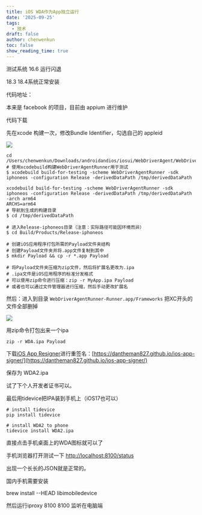 ```yaml
---
title: iOS WDA作为App独立运行
date: '2025-09-25'
tags:
  - 技术
draft: false
author: chenwenkun
toc: false
show_reading_time: true
---
```

测试系统 16.6 运行闪退

18.3 18.4系统正常安装

代码地址：

本来是 facebook 的项目，目前由 appium 进行维护

代码下载

先在xcode 构建一次，修改Bundle Identifier，勾选自己的 appleid

![](https://prod-files-secure.s3.us-west-2.amazonaws.com/c205fb54-92b2-4987-8be3-972b67d27acc/cb756a73-27bc-4b0d-951a-858df3344b59/image.png?X-Amz-Algorithm=AWS4-HMAC-SHA256&X-Amz-Content-Sha256=UNSIGNED-PAYLOAD&X-Amz-Credential=ASIAZI2LB4663KSKVFFB%2F20251025%2Fus-west-2%2Fs3%2Faws4_request&X-Amz-Date=20251025T004942Z&X-Amz-Expires=3600&X-Amz-Security-Token=IQoJb3JpZ2luX2VjELD%2F%2F%2F%2F%2F%2F%2F%2F%2F%2FwEaCXVzLXdlc3QtMiJHMEUCIBT1wv9qlQVvdo4dWgA68R8TodJJgSkydFPbrzXxKVhCAiEAhhtQ69GBbWZvpBz0hHlA0%2F5BOgxhkqnrV9Y2y1bVGCUq%2FwMIaRAAGgw2Mzc0MjMxODM4MDUiDBDD4kGUiuNe75n3cSrcAx45egKHDOXVAfAI5QqlhuvVgfYRhLN620T8C5BEPEG712Wu62ORM%2BrXIyc0IqfjCWSLr%2BWBKOhtISkc7zjhujJrTXQGJqmg6ISNI0NLfL1nkLHkijpcuXtad6tqbMKurUxSLn8X5ZrqAUMp9iCOvSTH9ugwX4Irl7pXzMvUl2XTE%2BqLc3H3qvEIQ1UkjfPLuygj45EAuD0EauhS2r3XjIV5roIyqUHIjTRGo26vI8%2F7ZofjoLdm2JBCFv%2BX2MhyCHFpg%2F6E3M8FbwiOiYLeHNi3dZRQLtn3vVR4EFeJRQKDLlSnj2m48eF%2Bj1P8uFbehNH6Y%2BaZFZ2Y7GZnGO2QvSv6b7868ZX0JPTa399n%2BK4knXoMTMpnd1%2BXBe0vXZhXtHC0jMYw5EbmMhV0vOXxVUIAuOzvLkjIFMxDA9CKmId0nnn%2Bt5IPdvftiCjvKDT29yIulC6hXWD5vJpg4KtCp6kz8yGlViMMLNlrILNoEDRfm8jWB92QZhmKr4l5sK7AfB%2FTakVblY6sGhIKLCLO%2BQq1IZ0eMt%2BERHbU9xIHCQNrxhNQNz3fd9053NQjKGXAD4YMSaPbY7tgQkoIiGVjzrPTz0dD36a%2BpBUMu9nHlxRyBo8W2ExbUtR5QcQqMNGp8McGOqUBGEwL0AkwdMJB64dRilqE6zcAuTsHHg6xfh4MhAARw6OdZwV14FMyb95m2i0Kg4TxCch2kyS6M6AOHLO%2BRGrdwwaYPBbCwoE6EdPWzC8auwtf9pERgcIIy%2FutmzAXF0ttoh7kPAfj2N4RvN%2FJz3iWrajLVLJSdvgNzph2hzstUoCKSqqTMmb2Uf1pas70iI5EDONKZn0dmipM9udt7REx%2FaL4wU%2Fz&X-Amz-Signature=45022a33fe24fc86e0a9d390ac101a2744121cfbfc2015f17f8c53a091e611a9&X-Amz-SignedHeaders=host&x-amz-checksum-mode=ENABLED&x-id=GetObject)

```shell
cd /Users/chenwenkun/Downloads/androidandios/iosui/WebDriverAgent/WebDriverAgent
# 使用xcodebuild构建WebDriverAgentRunner用于测试
$ xcodebuild build-for-testing -scheme WebDriverAgentRunner -sdk iphoneos -configuration Release -derivedDataPath /tmp/derivedDataPath

xcodebuild build-for-testing -scheme WebDriverAgentRunner -sdk iphoneos -configuration Release -derivedDataPath /tmp/derivedDataPath -arch arm64
ARCHS=arm64
# 导航到生成的构建目录
$ cd /tmp/derivedDataPath

# 进入Release-iphoneos目录（注意：实际路径可能因环境而异）
$ cd Build/Products/Release-iphoneos

# 创建iOS应用程序打包所需的Payload文件夹结构
# 创建Payload文件夹并将.app文件复制到其中
$ mkdir Payload && cp -r *.app Payload

# 将Payload文件夹压缩为zip文件，然后将扩展名更改为.ipa
# .ipa文件是iOS应用程序的标准分发格式
# 可以使用zip命令进行压缩：zip -r MyApp.ipa Payload
# 或者也可以通过文件管理器进行压缩，然后手动更改扩展名
```

然后：进入到目录 `WebDriverAgentRunner-Runner.app/Frameworks` 把XC开头的文件全部删掉

![](https://prod-files-secure.s3.us-west-2.amazonaws.com/c205fb54-92b2-4987-8be3-972b67d27acc/358b8d2b-1bfe-4fb9-beb5-83e1de5f201e/image.png?X-Amz-Algorithm=AWS4-HMAC-SHA256&X-Amz-Content-Sha256=UNSIGNED-PAYLOAD&X-Amz-Credential=ASIAZI2LB4663KSKVFFB%2F20251025%2Fus-west-2%2Fs3%2Faws4_request&X-Amz-Date=20251025T004942Z&X-Amz-Expires=3600&X-Amz-Security-Token=IQoJb3JpZ2luX2VjELD%2F%2F%2F%2F%2F%2F%2F%2F%2F%2FwEaCXVzLXdlc3QtMiJHMEUCIBT1wv9qlQVvdo4dWgA68R8TodJJgSkydFPbrzXxKVhCAiEAhhtQ69GBbWZvpBz0hHlA0%2F5BOgxhkqnrV9Y2y1bVGCUq%2FwMIaRAAGgw2Mzc0MjMxODM4MDUiDBDD4kGUiuNe75n3cSrcAx45egKHDOXVAfAI5QqlhuvVgfYRhLN620T8C5BEPEG712Wu62ORM%2BrXIyc0IqfjCWSLr%2BWBKOhtISkc7zjhujJrTXQGJqmg6ISNI0NLfL1nkLHkijpcuXtad6tqbMKurUxSLn8X5ZrqAUMp9iCOvSTH9ugwX4Irl7pXzMvUl2XTE%2BqLc3H3qvEIQ1UkjfPLuygj45EAuD0EauhS2r3XjIV5roIyqUHIjTRGo26vI8%2F7ZofjoLdm2JBCFv%2BX2MhyCHFpg%2F6E3M8FbwiOiYLeHNi3dZRQLtn3vVR4EFeJRQKDLlSnj2m48eF%2Bj1P8uFbehNH6Y%2BaZFZ2Y7GZnGO2QvSv6b7868ZX0JPTa399n%2BK4knXoMTMpnd1%2BXBe0vXZhXtHC0jMYw5EbmMhV0vOXxVUIAuOzvLkjIFMxDA9CKmId0nnn%2Bt5IPdvftiCjvKDT29yIulC6hXWD5vJpg4KtCp6kz8yGlViMMLNlrILNoEDRfm8jWB92QZhmKr4l5sK7AfB%2FTakVblY6sGhIKLCLO%2BQq1IZ0eMt%2BERHbU9xIHCQNrxhNQNz3fd9053NQjKGXAD4YMSaPbY7tgQkoIiGVjzrPTz0dD36a%2BpBUMu9nHlxRyBo8W2ExbUtR5QcQqMNGp8McGOqUBGEwL0AkwdMJB64dRilqE6zcAuTsHHg6xfh4MhAARw6OdZwV14FMyb95m2i0Kg4TxCch2kyS6M6AOHLO%2BRGrdwwaYPBbCwoE6EdPWzC8auwtf9pERgcIIy%2FutmzAXF0ttoh7kPAfj2N4RvN%2FJz3iWrajLVLJSdvgNzph2hzstUoCKSqqTMmb2Uf1pas70iI5EDONKZn0dmipM9udt7REx%2FaL4wU%2Fz&X-Amz-Signature=a670f72eefa6c9645a1f6f7e2685a3b3b7ffb3600547bbd9a1db9450177dbb8f&X-Amz-SignedHeaders=host&x-amz-checksum-mode=ENABLED&x-id=GetObject)

用zip命令打包出来一个ipa

```shell
zip -r WDA.ipa Payload
```

下载[iOS App Resigner](https://zhida.zhihu.com/search?content_id=237756070&content_type=Article&match_order=1&q=iOS%20App%20Resigner&zd_token=eyJhbGciOiJIUzI1NiIsInR5cCI6IkpXVCJ9.eyJpc3MiOiJ6aGlkYV9zZXJ2ZXIiLCJleHAiOjE3NDQzNTQ0ODAsInEiOiJpT1MgQXBwIFJlc2lnbmVyIiwiemhpZGFfc291cmNlIjoiZW50aXR5IiwiY29udGVudF9pZCI6MjM3NzU2MDcwLCJjb250ZW50X3R5cGUiOiJBcnRpY2xlIiwibWF0Y2hfb3JkZXIiOjEsInpkX3Rva2VuIjpudWxsfQ.XGwOKX0ujlvhojSuRT3SlA0sDFnQK-FxDJr60CX6YqU&zhida_source=entity)进行重签名：[https://dantheman827.github.io/ios-app-signer/](https://dantheman827.github.io/ios-app-signer/)

保存为 WDA2.ipa

试了下个人开发者证书可以。

最后用tidevice把IPA装到手机上（iOS17也可以）

```shell
# install tidevice
pip install tidevice

# install WDA2 to phone
tidevice install WDA2.ipa
```

直接点击手机桌面上的WDA图标就可以了

手机浏览器打开测试一下 [http://localhost:8100/status](http://localhost:8100/status)

出现一个长长的JSON就是正常的。

国内手机需要安装

brew install --HEAD libimobiledevice

然后运行iproxy 8100 8100 监听在电脑端

